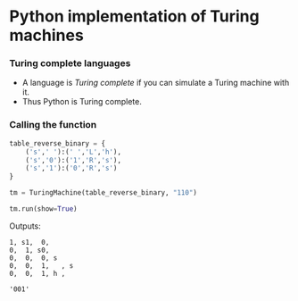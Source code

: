 # Python implementation of Turing machines

### Turing complete languages

* A language is *Turing complete* if you can simulate a Turing machine with it.
* Thus Python is Turing complete.

### Calling the function

```python
table_reverse_binary = {
    ('s',' '):(' ','L','h'),
    ('s','0'):('1','R','s'),
    ('s','1'):('0','R','s')
}

tm = TuringMachine(table_reverse_binary, "110")

tm.run(show=True)
```

Outputs:

```
1, s1,  0,  
0,  1, s0,  
0,  0,  0, s
0,  0,  1,   , s
0,  0,  1, h ,  

'001'
```